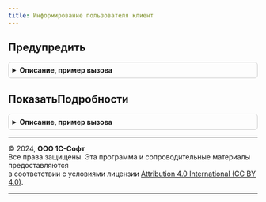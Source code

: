 ```yaml
---
title: Информирование пользователя клиент
---
```



## Предупредить
<details style="margin: 1em 0; padding: 0.5em; border: 1px solid #ccc; border-radius: 6px;">

<summary style="font-weight: bold; cursor: pointer;">Описание, пример вызова</summary>

```bsl

// Выводит предупреждение с кратким текстом и кнопкой для просмотра подробных сведений.
//
// Параметры:
//   КраткийТекст   - Строка - Текст предупреждения.
//   ПодробныйТекст - Строка - Подробный текст, который выводится по нажатию на кнопку "Подробнее".
//                             Если не указан, то кнопка для просмотра подробных сведений тоже не выводится.
//   Заголовок      - Строка - Заголовок предупреждения.
//                             Если не указан, то выводится стандартный заголовок предупреждений 1С:Предприятия.
//   Картинка     - Картинка - Картинка диалога.
//
Процедура Предупредить(КраткийТекст, ПодробныйТекст = "", Заголовок = "", Картинка = Неопределено) Экспорт
```

Пример вызова
```bsl
ИнформированиеПользователяКлиент.Предупредить(КраткийТекст, ПодробныйТекст, Заголовок, Картинка);
```
</details>

## ПоказатьПодробности
<details style="margin: 1em 0; padding: 0.5em; border: 1px solid #ccc; border-radius: 6px;">

<summary style="font-weight: bold; cursor: pointer;">Описание, пример вызова</summary>

```bsl

// Выводит многострочный текст с возможностью копирования в буфер обмена.
//
// Параметры:
//   ПодробныйТекст - Строка   - Текст для отображения.
//   Заголовок      - Строка   - Заголовок диалога.
//   Картинка       - Картинка - Картинка диалога.
//
Процедура ПоказатьПодробности(ПодробныйТекст, Заголовок = "", Картинка = Неопределено) Экспорт
```

Пример вызова
```bsl
ИнформированиеПользователяКлиент.ПоказатьПодробности(ПодробныйТекст, Заголовок, Картинка);
```
</details>

---

© 2024, **ООО 1С-Софт**  
Все права защищены. Эта программа и сопроводительные материалы предоставляются  
в соответствии с условиями лицензии [Attribution 4.0 International (CC BY 4.0)](https://creativecommons.org/licenses/by/4.0/legalcode).

---

